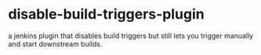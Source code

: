 # disable-build-triggers-plugin
a jenkins plugin that disables build triggers but still lets you trigger manually and start downstream builds.
